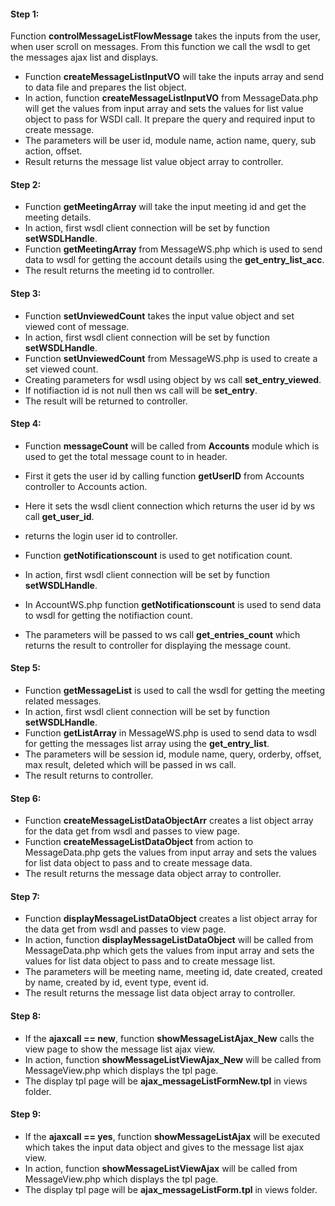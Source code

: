 #### Step 1:

Function **controlMessageListFlowMessage** takes the inputs from the user, when user scroll on messages. From this function we call the wsdl to get the messages ajax list and displays.

- Function **createMessageListInputVO** will take the inputs array and send to data file and prepares the list object.
- In action, function **createMessageListInputVO** from MessageData.php will get the values from input array and sets the values for list value object to pass for WSDl call. It prepare the query and required input to create message.
- The parameters will be user id, module name, action name, query, sub action, offset.
- Result returns the message list value object array to controller.

#### Step 2:

- Function **getMeetingArray** will take the input meeting id and get the meeting details.
- In action, first wsdl client connection will be set by function **setWSDLHandle**.
- Function **getMeetingArray** from MessageWS.php which is used to send data to wsdl for getting the account details using the **get_entry_list_acc**.
- The result returns the meeting id to controller.

#### Step 3:

- Function **setUnviewedCount** takes the input value object and set viewed cont of message.
- In action, first wsdl client connection will be set by function **setWSDLHandle**.
- Function **setUnviewedCount** from MessageWS.php is used to create a set viewed count.
- Creating parameters for wsdl using object by ws call **set_entry_viewed**.
- If notifiaction id is not null then ws call will be **set_entry**.
- The result will be returned to controller.


#### Step 4:

- Function **messageCount** will be called from **Accounts** module which is used to get the total message count to in header.
- First it gets the user id by calling function **getUserID** from Accounts controller to Accounts action.
- Here it sets the wsdl client connection which returns the user id by ws call **get_user_id**.
- returns the login user id to controller.

- Function **getNotificationscount** is used to get notification count.
- In action, first wsdl client connection will be set by function **setWSDLHandle**.
- In AccountWS.php function **getNotificationscount** is used to send data to wsdl for getting the notifiaction count.
- The parameters will be passed to ws call **get_entries_count** which returns the result to controller for displaying the message count.


#### Step 5:

- Function **getMessageList** is used to call the wsdl for getting the meeting related messages.
- In action, first wsdl client connection will be set by function **setWSDLHandle**.
- Function **getListArray** in MessageWS.php is used to send data to wsdl for getting the messages list array using the **get_entry_list**.
- The parameters will be session id, module name, query, orderby, offset, max result, deleted which will be passed in ws call.
- The result returns to controller.


#### Step 6:

- Function **createMessageListDataObjectArr** creates a list object array for the data get from wsdl and passes to view page.
- Function **createMessageListDataObject** from action to MessageData.php gets the values from input array and sets the values for list data object to pass and to create message data.
- The result returns the message data object array to controller.


#### Step 7:

- Function **displayMessageListDataObject** creates a list object array for the data get from wsdl and passes to view page.
- In action, function **displayMessageListDataObject** will be called from MessageData.php which gets the values from input array and sets the values for list data object to pass and to create message list.
- The parameters will be meeting name, meeting id, date created, created by name, created by id, event type, event id.
- The result returns the message list data object array to controller.


#### Step 8:

- If the **ajaxcall == new**, function **showMessageListAjax_New** calls the view page to show the message list ajax view.
- In action, function **showMessageListViewAjax_New** will be called from MessageView.php which displays the tpl page.
- The display tpl page will be **ajax_messageListFormNew.tpl** in views folder.

#### Step 9:

- If the **ajaxcall == yes**, function **showMessageListAjax** will be executed which takes the input data object and gives to the message list ajax view.
- In action, function **showMessageListViewAjax** will be called from MessageView.php which displays the tpl page.
- The display tpl page will be **ajax_messageListForm.tpl** in views folder.



